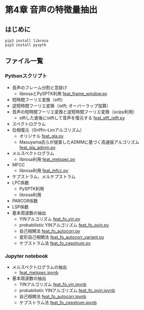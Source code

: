# 第4章 音声の特徴量抽出

## はじめに
```
pip3 install librosa
pip3 install pysptk
```

## ファイル一覧
### Pythonスクリプト
- 音声のフレーム分割と窓掛け
  - librosaとPySPTK利用 [feat_frame_window.py](https://github.com/tam17aki/speech_process_exercise/blob/master/SpeechAnalysis/feat_frame_window.py)
- 短時間フーリエ変換（stft）
- 逆短時間フーリエ変換（istft; オーバーラップ加算）
- 音声の短時間フーリエ変換と逆短時間フーリエ変換（scipy利用）
  - stftした直後にistftして音声を復元する [feat_stft_istft.py](https://github.com/tam17aki/speech_process_exercise/blob/master/SpeechAnalysis/feat_stft_istft.py)
- スペクトログラム
- 位相復元（Griffin-Limアルゴリズム）
  - オリジナル [feat_gla.py](https://github.com/tam17aki/speech_process_exercise/blob/master/SpeechAnalysis/feat_gla.py)
  - Masuyama氏らが提案したADMMに基づく高速版アルゴリズム [feat_gla_admm.py](https://github.com/tam17aki/speech_process_exercise/blob/master/SpeechAnalysis/feat_gla_admm.py)
- メルスペクトログラム
  - librosa利用 [feat_melspec.py](https://github.com/tam17aki/speech_process_exercise/blob/master/SpeechAnalysis/feat_melspec.py)
- MFCC
  - librosa利用 [feat_mfcc.py](https://github.com/tam17aki/speech_process_exercise/blob/master/SpeechAnalysis/feat_mfcc.py)
- ケプストラム、メルケプストラム
- LPC係数
  - PySPTK利用
  - librosa利用
- PARCOR係数
- LSP係数
- 基本周波数の抽出
  - YINアルゴリズム [feat_fo_yin.py](https://github.com/tam17aki/speech_process_exercise/blob/master/SpeechAnalysis/feat_fo_yin.py)
  - probabilistic YINアルゴリズム [feat_fo_pyin.py](https://github.com/tam17aki/speech_process_exercise/blob/master/SpeechAnalysis/feat_fo_pyin.py)
  - 自己相関法 [feat_fo_autocorr.py](https://github.com/tam17aki/speech_process_exercise/blob/master/SpeechAnalysis/feat_fo_autocorr.py)
  - 変形自己相関法 [feat_fo_autocorr_variant.py](https://github.com/tam17aki/speech_process_exercise/blob/master/SpeechAnalysis/feat_fo_autocorr_variant.py)
  - ケプストラム法 [feat_fo_cepstrum.py](https://github.com/tam17aki/speech_process_exercise/blob/master/SpeechAnalysis/feat_fo_cepstrum.py)
### Jupyter notebook
- メルスペクトログラムの抽出
  - [feat_melspec.ipynb](https://github.com/tam17aki/speech_process_exercise/blob/master/SpeechAnalysis/feat_melspec.ipynb)
- 基本周波数の抽出
  - YINアルゴリズム [feat_fo_yin.ipynb](https://github.com/tam17aki/speech_process_exercise/blob/master/SpeechAnalysis/feat_fo_yin.ipynb)
  - probabilistic YINアルゴリズム [feat_fo_pyin.ipynb](https://github.com/tam17aki/speech_process_exercise/blob/master/SpeechAnalysis/feat_fo_pyin.ipynb)
  - 自己相関法 [feat_fo_autocorr.ipynb](https://github.com/tam17aki/speech_process_exercise/blob/master/SpeechAnalysis/feat_fo_autocorr.ipynb)
  - ケプストラム法 [feat_fo_cepstrum.ipynb](https://github.com/tam17aki/speech_process_exercise/blob/master/SpeechAnalysis/feat_fo_cepstrum.ipynb)
